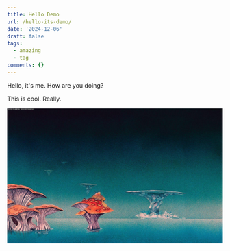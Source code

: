 ```yaml
---
title: Hello Demo
url: /hello-its-demo/
date: '2024-12-06'
draft: false
tags:
  - amazing
  - tag
comments: {}
---
```

Hello, it's me.
How are you doing?

This is cool. Really.


![Image](/uploads/img_0010.jpeg)
